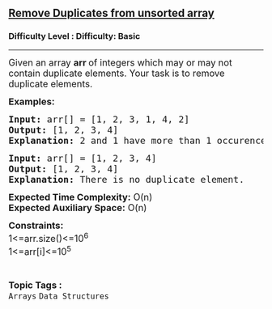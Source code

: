 <h2><a href="https://www.geeksforgeeks.org/problems/remove-duplicates-from-unsorted-array4141/1">Remove Duplicates from unsorted array</a></h2><h3>Difficulty Level : Difficulty: Basic</h3><hr><div class="problems_problem_content__Xm_eO"><p><span style="font-size: 18px;">Given an array <strong>arr </strong>of integers which may or may not contain duplicate elements. Your task is to remove duplicate elements.</span></p>
<p><span style="font-size: 18px;"><strong>Examples:</strong></span></p>
<pre><span style="font-size: 18px;"><strong>Input: </strong>arr[] = [1, 2, 3, 1, 4, 2]
<strong>Output: </strong>[1, 2, 3, 4]<br><strong>Explanation: </strong>2 and 1 have more than 1 occurence.</span></pre>
<pre><span style="font-size: 18px;"><strong>Input: </strong>arr[] = [1, 2, 3, 4]
<strong>Output: </strong>[1, 2, 3, 4]<br><strong>Explanation: </strong>There is no duplicate element.</span></pre>
<p><span style="font-size: 18px;"><strong>Expected Time Complexity:</strong> O(n)<br><strong>Expected Auxiliary Space:</strong> O(n)</span></p>
<p><span style="font-size: 18px;"><strong>Constraints:</strong><br>1&lt;=arr.size()&lt;=10<sup>6</sup><br>1&lt;=arr[i]&lt;=10<sup>5</sup></span></p></div><br><p><span style=font-size:18px><strong>Topic Tags : </strong><br><code>Arrays</code>&nbsp;<code>Data Structures</code>&nbsp;